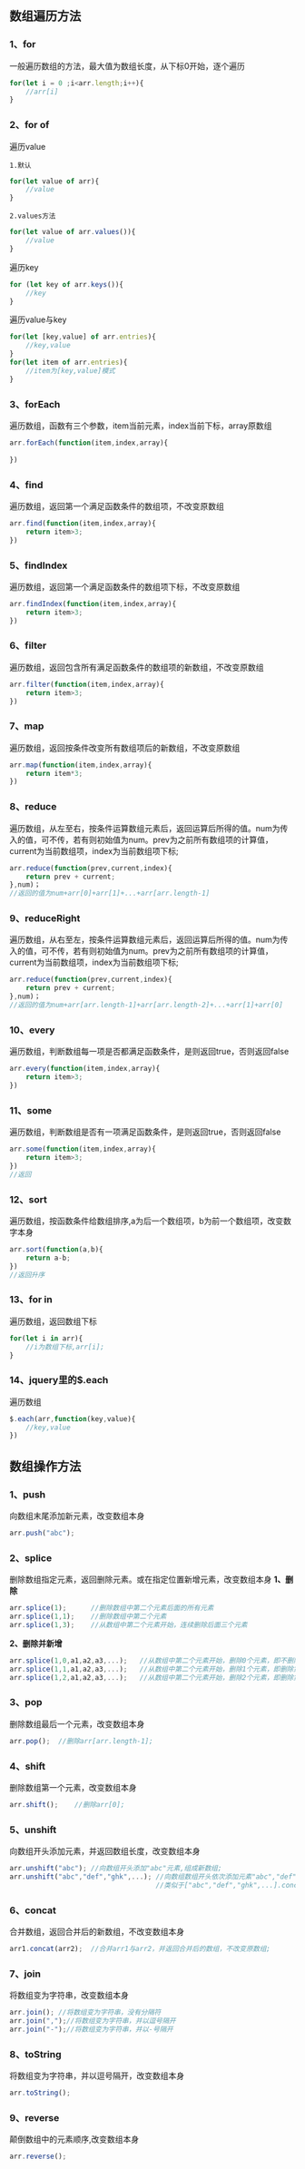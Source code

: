 
## 数组遍历方法
### 1、for
一般遍历数组的方法，最大值为数组长度，从下标0开始，逐个遍历
```javascript
for(let i = 0 ;i<arr.length;i++){
	//arr[i]
}
```
### 2、for of
遍历value<br/>

	1.默认
```javascript
for(let value of arr){
	//value
}
```
	2.values方法
```javascript
for(let value of arr.values()){
	//value
}
```
遍历key
```javascript
for (let key of arr.keys()){
	//key
}
```
遍历value与key
```javascript
for(let [key,value] of arr.entries){
	//key,value
}
for(let item of arr.entries){
	//item为[key,value]模式
}
```
### 3、forEach
遍历数组，函数有三个参数，item当前元素，index当前下标，array原数组
```javascript
arr.forEach(function(item,index,array){
	
})
```
### 4、find
遍历数组，返回第一个满足函数条件的数组项，不改变原数组
```javascript
arr.find(function(item,index,array){
	return item>3;
})
```
### 5、findIndex
遍历数组，返回第一个满足函数条件的数组项下标，不改变原数组
```javascript
arr.findIndex(function(item,index,array){
	return item>3;
})
```
### 6、filter
遍历数组，返回包含所有满足函数条件的数组项的新数组，不改变原数组
```javascript
arr.filter(function(item,index,array){
	return item>3;
})
```
### 7、map
遍历数组，返回按条件改变所有数组项后的新数组，不改变原数组
```javascript
arr.map(function(item,index,array){
	return item*3;
})
```
### 8、reduce
遍历数组，从左至右，按条件运算数组元素后，返回运算后所得的值。num为传入的值，可不传，若有则初始值为num。prev为之前所有数组项的计算值，current为当前数组项，index为当前数组项下标;
```javascript
arr.reduce(function(prev,current,index){
	return prev + current;
},num)；
//返回的值为num+arr[0]+arr[1]+...+arr[arr.length-1]
```
### 9、reduceRight
遍历数组，从右至左，按条件运算数组元素后，返回运算后所得的值。num为传入的值，可不传，若有则初始值为num。prev为之前所有数组项的计算值，current为当前数组项，index为当前数组项下标;
```javascript
arr.reduce(function(prev,current,index){
	return prev + current;
},num)；
//返回的值为num+arr[arr.length-1]+arr[arr.length-2]+...+arr[1]+arr[0]
```
### 10、every
遍历数组，判断数组每一项是否都满足函数条件，是则返回true，否则返回false
```javascript
arr.every(function(item,index,array){
	return item>3;
})
```
### 11、some
遍历数组，判断数组是否有一项满足函数条件，是则返回true，否则返回false
```javascript
arr.some(function(item,index,array){
	return item>3;
})
//返回
```
### 12、sort
遍历数组，按函数条件给数组排序,a为后一个数组项，b为前一个数组项，改变数字本身
```javascript
arr.sort(function(a,b){
	return a-b;
})
//返回升序
```
### 13、for in
遍历数组，返回数组下标
```javascript
for(let i in arr){
	//i为数组下标,arr[i];
}
```
### 14、jquery里的$.each
遍历数组
```javascript
$.each(arr,function(key,value){
	//key,value
})
```

## 数组操作方法
### 1、push
向数组末尾添加新元素，改变数组本身
```javascript
arr.push("abc");
```
### 2、splice
删除数组指定元素，返回删除元素。或在指定位置新增元素，改变数组本身
**1、删除**
```javascript
arr.splice(1);		//删除数组中第二个元素后面的所有元素
arr.splice(1,1);	//删除数组中第二个元素
arr.splice(1,3);	//从数组中第二个元素开始，连续删除后面三个元素
```
**2、删除并新增**
```javascript
arr.splice(1,0,a1,a2,a3,...);	//从数组中第二个元素开始，删除0个元素，即不删除，并在此处插入a1,a2,a3...等元素
arr.splice(1,1,a1,a2,a3,...);	//从数组中第二个元素开始，删除1个元素，即删除第二个元素，并在此处插入a1,a2,a3...等元素
arr.splice(1,2,a1,a2,a3,...);	//从数组中第二个元素开始，删除2个元素，即删除第二个第三个元素，并在此处插入a1,a2,a3...等元素
```
### 3、pop
删除数组最后一个元素，改变数组本身
```javascript
arr.pop();	//删除arr[arr.length-1];
```
### 4、shift
删除数组第一个元素，改变数组本身
```javascript
arr.shift();	//删除arr[0];
```
### 5、unshift
向数组开头添加元素，并返回数组长度，改变数组本身
```javascript
arr.unshift("abc");	//向数组开头添加"abc"元素,组成新数组;
arr.unshift("abc","def","ghk",...); //向数组数组开头依次添加元素"abc","def","ghk",...,组成新数组;
									//类似于["abc","def","ghk",...].concat(arr);
```
### 6、concat
合并数组，返回合并后的新数组，不改变数组本身
```javascript
arr1.concat(arr2);	//合并arr1与arr2，并返回合并后的数组，不改变原数组;
```
### 7、join
将数组变为字符串，改变数组本身
```javascript
arr.join();	//将数组变为字符串，没有分隔符
arr.join(",");//将数组变为字符串，并以逗号隔开
arr.join("-");//将数组变为字符串，并以-号隔开
```
### 8、toString
将数组变为字符串，并以逗号隔开，改变数组本身
```javascript
arr.toString();	
```
### 9、reverse
颠倒数组中的元素顺序,改变数组本身
```javascript
arr.reverse();
```

